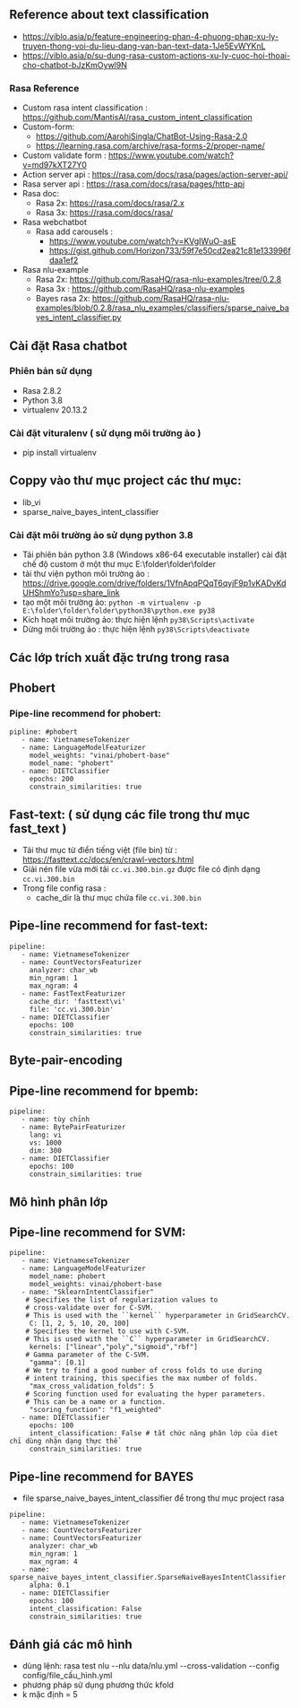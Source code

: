 ## Reference about text classification
- https://viblo.asia/p/feature-engineering-phan-4-phuong-phap-xu-ly-truyen-thong-voi-du-lieu-dang-van-ban-text-data-1Je5EvWYKnL
- https://viblo.asia/p/su-dung-rasa-custom-actions-xu-ly-cuoc-hoi-thoai-cho-chatbot-bJzKmOywl9N
### Rasa Reference 
- Custom rasa intent classification : https://github.com/MantisAI/rasa_custom_intent_classification
- Custom-form: 
  - https://github.com/AarohiSingla/ChatBot-Using-Rasa-2.0
  - https://learning.rasa.com/archive/rasa-forms-2/proper-name/
- Custom validate form : https://www.youtube.com/watch?v=md97kXT27Y0
- Action server api : https://rasa.com/docs/rasa/pages/action-server-api/
- Rasa server api : https://rasa.com/docs/rasa/pages/http-api
- Rasa doc:
  - Rasa 2x: https://rasa.com/docs/rasa/2.x
  - Rasa 3x: https://rasa.com/docs/rasa/
- Rasa webchatbot  
  - Rasa add carousels : 
    - https://www.youtube.com/watch?v=KVgIWuO-asE
    - https://gist.github.com/Horizon733/59f7e50cd2ea21c81e133996fdaa1ef2
- Rasa nlu-example
  - Rasa 2x: https://github.com/RasaHQ/rasa-nlu-examples/tree/0.2.8
  - Rasa 3x : https://github.com/RasaHQ/rasa-nlu-examples
  - Bayes rasa 2x: https://github.com/RasaHQ/rasa-nlu-examples/blob/0.2.8/rasa_nlu_examples/classifiers/sparse_naive_bayes_intent_classifier.py
## Cài đặt Rasa chatbot
### Phiên bản sử dụng
- Rasa 2.8.2
- Python 3.8
- virtualenv 20.13.2
### Cài đặt vituralenv ( sử dụng môi trường ảo )
- pip install virtualenv
## Coppy vào thư mục project các thư mục:
- lib_vi
- sparse_naive_bayes_intent_classifier
### Cài đặt môi trường ảo sử dụng python 3.8
- Tải phiên bản python 3.8 (Windows x86-64 executable installer) cài đặt chế độ custom ở một thư mục E:\folder\folder\folder
- tải thư viện python môi trường ảo : https://drive.google.com/drive/folders/1VfnApqPQqT6qyjF9p1vKADvKdUHShmYo?usp=share_link
- tạo một môi trường ảo: `python -m virtualenv -p  E:\folder\folder\folder\python38\python.exe py38`
- Kích hoạt môi trường ảo: thực hiện lệnh  `py38\Scripts\activate`
- Dừng môi trường ảo : thực hiện lệnh `py38\Scripts\deactivate`
## Các lớp trích xuất đặc trưng trong rasa
## Phobert
### Pipe-line recommend for phobert:
```
pipline: #phobert
   - name: VietnameseTokenizer
   - name: LanguageModelFeaturizer
     model_weights: "vinai/phobert-base"
     model_name: "phobert"
   - name: DIETClassifier
     epochs: 200
     constrain_similarities: true
```
## Fast-text: ( sử dụng các file trong thư mục fast_text )
- Tải thư mục từ điển tiếng việt (file bin) từ : https://fasttext.cc/docs/en/crawl-vectors.html
- Giải nén file vừa mới tải `cc.vi.300.bin.gz` được file có định dạng `cc.vi.300.bin`
- Trong file config rasa :
  - cache_dir là thư mục chứa file `cc.vi.300.bin`
## Pipe-line recommend for fast-text:
```
pipeline: 
   - name: VietnameseTokenizer
   - name: CountVectorsFeaturizer
     analyzer: char_wb
     min_ngram: 1
     max_ngram: 4
   - name: FastTextFeaturizer
     cache_dir: 'fasttext\vi'
     file: 'cc.vi.300.bin'
   - name: DIETClassifier
     epochs: 100
     constrain_similarities: true

```
## Byte-pair-encoding 
## Pipe-line recommend for bpemb:
```
pipeline: 
   - name: tùy chỉnh
   - name: BytePairFeaturizer
     lang: vi
     vs: 1000
     dim: 300
   - name: DIETClassifier
     epochs: 100
     constrain_similarities: true
```
## Mô hình phân lớp
## Pipe-line recommend for SVM:
```
pipeline:
   - name: VietnameseTokenizer
   - name: LanguageModelFeaturizer
     model_name: phobert
     model_weights: vinai/phobert-base
   - name: "SklearnIntentClassifier"
    # Specifies the list of regularization values to
    # cross-validate over for C-SVM.
    # This is used with the ``kernel`` hyperparameter in GridSearchCV.
     C: [1, 2, 5, 10, 20, 100]
    # Specifies the kernel to use with C-SVM.
    # This is used with the ``C`` hyperparameter in GridSearchCV.
     kernels: ["linear","poly","sigmoid","rbf"]
    # Gamma parameter of the C-SVM.
     "gamma": [0.1]
    # We try to find a good number of cross folds to use during
    # intent training, this specifies the max number of folds.
     "max_cross_validation_folds": 5
    # Scoring function used for evaluating the hyper parameters.
    # This can be a name or a function.
     "scoring_function": "f1_weighted"
   - name: DIETClassifier
     epochs: 100
     intent_classification: False # tắt chức năng phân lớp của diet chỉ dùng nhận dạng thực thể
     constrain_similarities: true
```
## Pipe-line recommend for BAYES
- file sparse_naive_bayes_intent_classifier để trong thư mục project rasa
```
pipeline:
   - name: VietnameseTokenizer
   - name: CountVectorsFeaturizer
   - name: CountVectorsFeaturizer
     analyzer: char_wb
     min_ngram: 1
     max_ngram: 4
   - name: sparse_naive_bayes_intent_classifier.SparseNaiveBayesIntentClassifier
     alpha: 0.1
   - name: DIETClassifier
     epochs: 100
     intent_classification: False
     constrain_similarities: true
```
## Đánh giá các mô hình
- dùng lệnh: rasa test nlu --nlu data/nlu.yml --cross-validation --config config/file_cấu_hình.yml
- phương pháp sử dụng phương thức kfold
- k mặc định = 5 
